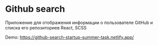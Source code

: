 # Github search
Приложение для отображения информации о пользователе GitHub и списка его репозиториев
React, SCSS

Demo: https://github-search-startup-summer-task.netlify.app/ 

